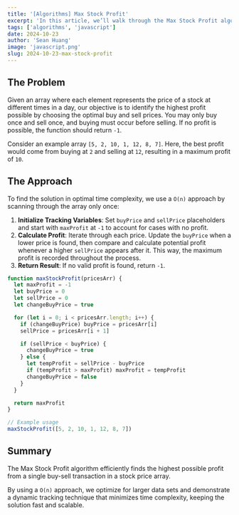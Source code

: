 ```yaml
---
title: '[Algorithms] Max Stock Profit'
excerpt: 'In this article, we’ll walk through the Max Stock Profit algorithm, which helps determine the maximum profit achievable from buying and selling a stock in a single day based on its changing prices. This common algorithm problem often appears in technical interviews and requires a mix of array handling and optimization techniques.'
tags: ['algorithms', 'javascript']
date: 2024-10-23
author: 'Sean Huang'
image: 'javascript.png'
slug: 2024-10-23-max-stock-profit
---
```


## The Problem

Given an array where each element represents the price of a stock at different times in a day, our objective is to identify the highest profit possible by choosing the optimal buy and sell prices. You may only buy once and sell once, and buying must occur before selling. If no profit is possible, the function should return `-1`.

Consider an example array `[5, 2, 10, 1, 12, 8, 7]`. Here, the best profit would come from buying at `2` and selling at `12`, resulting in a maximum profit of `10`.

## The Approach

To find the solution in optimal time complexity, we use a `O(n)` approach by scanning through the array only once:

1. **Initialize Tracking Variables**: Set `buyPrice` and `sellPrice` placeholders and start with `maxProfit` at `-1` to account for cases with no profit.
2. **Calculate Profit**: Iterate through each price. Update the `buyPrice` when a lower price is found, then compare and calculate potential profit whenever a higher `sellPrice` appears after it. This way, the maximum profit is recorded throughout the process.
3. **Return Result**: If no valid profit is found, return `-1`.

```javascript
function maxStockProfit(pricesArr) {
  let maxProfit = -1
  let buyPrice = 0
  let sellPrice = 0
  let changeBuyPrice = true

  for (let i = 0; i < pricesArr.length; i++) {
    if (changeBuyPrice) buyPrice = pricesArr[i]
    sellPrice = pricesArr[i + 1]

    if (sellPrice < buyPrice) {
      changeBuyPrice = true
    } else {
      let tempProfit = sellPrice - buyPrice
      if (tempProfit > maxProfit) maxProfit = tempProfit
      changeBuyPrice = false
    }
  }

  return maxProfit
}

// Example usage
maxStockProfit([5, 2, 10, 1, 12, 8, 7])
```

## Summary

The Max Stock Profit algorithm efficiently finds the highest possible profit from a single buy-sell transaction in a stock price array.

By using a `O(n)` approach, we optimize for larger data sets and demonstrate a dynamic tracking technique that minimizes time complexity, keeping the solution fast and scalable.
